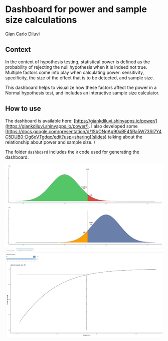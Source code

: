 # Dashboard for power and sample size calculations
Gian Carlo Diluvi

## Context
In the context of hypothesis testing, statistical power is defined as the probability of rejecting the null hypothesis when it is indeed not true. Multiple factors come into play when calculating power: sensitivity, specificity, the size of the effect that is to be detected, and sample size.

This dashboard helps to visualize how these factors affect the power in a Normal hypothesis test, and includes an interactive sample size calculator.

## How to use
The dashboard is available here: [https://giankdiluvi.shinyapps.io/power/](https://giankdiluvi.shinyapps.io/power/). I also developed some [https://docs.google.com/presentation/d/1SbONqAg90xBF4fjRa5W73SI7Y4C5DUB0-Dg6oVTgdqc/edit?usp=sharing](slides) talking about the relationship about power and sample size. \

The folder `dashboard` includes the `R` code used for generating the dashboard.

![Density comparison](img/densities.png)
![Power calculator](img/power_calculator.png)
